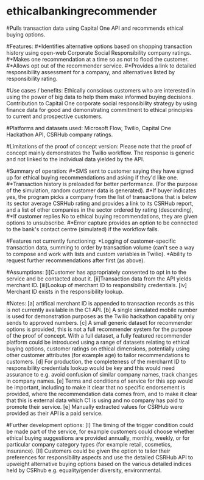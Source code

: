 # ethicalbankingrecommender
#Pulls transaction data using Capital One API and recommends ethical buying options.

#Features:
#*Identifies alternative options based on shopping transaction history using open-web Corporate Social Responsibility company ratings.
#*Makes one recommendation at a time so as not to flood the customer.
#*Allows opt out of the recommender service.
#*Provides a link to detailed responsibility assessment for a company, and alternatives listed by responsibility rating.

#Use cases / benefits: Ethically conscious customers who are interested in using the power of big data to help them make informed buying decisions. Contribution to Capital One corporate social responsibility strategy by using finance data for good and demonstrating commitment to ethical principles to current and prospective customers.

#Platforms and datasets used: Microsoft Flow, Twilio, Capital One Hackathon API, CSRHub company ratings.

#Limitations of the proof of concept version: Please note that the proof of concept mainly demonstrates the Twilio workflow. The response is generic and not linked to the individual data yielded by the API.

#Summary of operation:
#*SMS sent to customer saying they have signed up for ethical buying recommendations and asking if they'd like one.
#*Transaction history is preloaded for better performance. (For the purpose of the simulation, random customer data is generated).
#*If buyer indicates yes, the program picks a company from the list of transactions that is below its sector average CSRHub rating and provides a link to its CSRHub report, and a list of other companies in the sector ordered by rating (descending),
#*If customer replies No to ethical buying recommendations, they are given options to unsubscribe.
#*Error capture provides an option to be connected to the bank's contact centre (simulated) if the workflow fails.

#Features not currently functioning:
*Logging of customer-specific transaction data, summing to order by transaction volume (can't see a way to compose and work with lists and custom variables in Twilio).
*Ability to request further recommendations after first (as above).

#Assumptions: [i]Customer has appropriately consented to opt in to the service and be contacted about it. [ii]Transaction data from the API yields merchant ID. [iii]Lookup of merchant ID to responsibility credentials. [iv] Merchant ID exists in the responsibility lookup.

#Notes: [a] artifical merchant ID is appended to transaction records as this is not currently available in the C1 API. [b] A single simulated mobile number is used for demonstration purposes as the Twilio hackathon capability only sends to approved numbers. [c] A small generic dataset for recommender options is provided, this is not a full recommender system for the purpose of the proof of concept. With a full dataset, a fully featured recommender platform could be introduced using a range of datasets relating to ethical buying options, customer ratings on ethical dimensions, potentially using other customer attributes (for example age) to tailor recommendations to customers. [d] For production, the completeness of the mercharnt ID to responsibility credentials lookup would be key and this would need assurance to e.g. avoid confusion of similar company names, track changes in company names. [e] Terms and conditions of service for this app would be important, including to make it clear that no specific endorsement is provided, where the recommendation data comes from, and to make it clear that this is external data which C1 is using and no company has paid to promote their service. [e] Manually extracted values for CSRHub were provided as their API is a paid service.

#Further development options: [I] The timing of the trigger condition could be made part of the service, for example customers could choose whether ethical buying suggestions are provided annually, monthly, weekly, or for particular company category types (for example retail, cosmetics, insurance). [II] Customers could be given the option to tailor their preferences for responsibility aspects and use the detailed CSRHub API to upweight alternative buying options based on the various detailed indices held by CSRhub e.g. equality/gender diversity, environmental.
